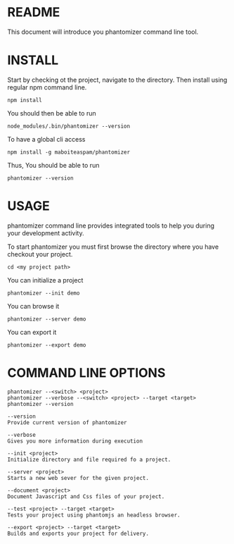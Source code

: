 README
====

This document will introduce you phantomizer command line tool.


INSTALL
====
Start by checking ot the project, navigate to the directory.
Then install using regular npm command line.

    npm install

You should then be able to run

    node_modules/.bin/phantomizer --version

To have a global cli access

    npm install -g maboiteaspam/phantomizer

Thus, You should be able to run

    phantomizer --version


USAGE
====

phantomizer command line provides integrated tools to help you during your development activity.

To start phantomizer you must first browse the directory where you have checkout your project.

    cd <my project path>

You can initialize a project

    phantomizer --init demo

You can browse it

    phantomizer --server demo

You can export it

    phantomizer --export demo


COMMAND LINE OPTIONS
====

    phantomizer --<switch> <project>
    phantomizer --verbose --<switch> <project> --target <target>
    phantomizer --version

    --version
    Provide current version of phantomizer

    --verbose
    Gives you more information during execution

    --init <project>
    Initialize directory and file required fo a project.

    --server <project>
    Starts a new web sever for the given project.

    --document <project>
    Document Javascript and Css files of your project.

    --test <project> --target <target>
    Tests your project using phantomjs an headless browser.

    --export <project> --target <target>
    Builds and exports your project for delivery.
